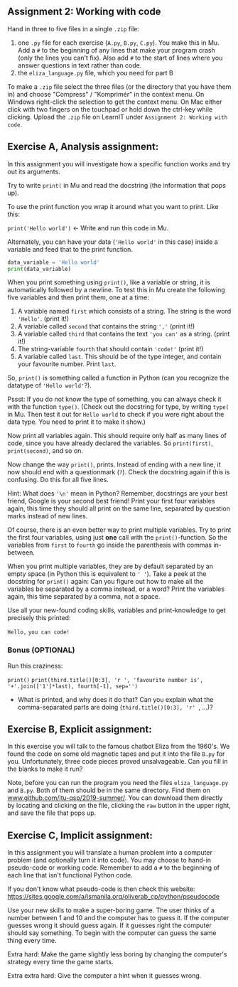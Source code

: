 ## Assignment 2: Working with code

Hand in three to five files in a single `.zip` file:
1. one `.py` file for each exercise (`A.py`, `B.py`, `C.py`). You make this in Mu. Add a `#` to the beginning of any lines that make your program crash (only the lines you can't fix). Also add `#` to the start of lines where you answer questions in text rather than code.
2. the `eliza_language.py` file, which you need for part B

To make a `.zip` file select the three files (or the directory that you have them in) and choose "Compress" / "Komprimér" in the context menu. On Windows right-click the selection to get the context menu. On Mac either click with two fingers on the touchpad or hold down the ctrl-key while clicking.
Upload the `.zip` file on LearnIT under `Assignment 2: Working with code`.


## Exercise A, Analysis assignment:

In this assignment you will investigate how a specific function works and try out its arguments.

Try to write `print(` in Mu and read the docstring (the information that pops up).

To use the print function you wrap it around what you want to print. Like this:

`print('Hello world')` <- Write and run this code in Mu.

Alternately, you can have your data (`'Hello world'` in this case) inside a variable and feed that to the print function.
```python
data_variable = 'Hello world'
print(data_variable)
```

When you print something using `print()`, like a variable or string, it is automatically followed by a newline.
To test this in Mu create the following five variables and then print them, one at a time:

1. A variable named `first` which consists of a string. The string is the word `'Hello'`.
(print it!)
2. A variable called `second` that contains the string `','`
(print it!)
3. A variable called `third` that contains the text `'you can'` as a string.
(print it!)
4. The string-variable `fourth` that should contain `'code!'`
(print it!)
5. A variable called `last`. This should be of the type integer, and contain your favourite number. Print `last`.

So, `print()` is something called a function in Python (can you recognize the datatype of `'Hello world'`?).

Pssst: If you do not know the type of something, you can always check it with the function `type()`.
(Check out the docstring for type, by writing `type(` in Mu. Then test it out for `Hello world` to check if you were right about the data type. You need to print it to make it show.)

Now print all variables again. This should require only half as many lines of code, since you have already declared the variables. So `print(first)`, `print(second)`, and so on.

Now change the way `print()`, prints. Instead of ending with a new line, it now should end with a questionmark (`?`). Check the docstring again if this is confusing. Do this for all five lines.

Hint: What does `'\n'` mean in Python? Remember, docstrings are your best friend, Google is your second best friend!
Print your first four variables again, this time they should all print on the same line, separated by question marks instead of new lines.

Of course, there is an even better way to print multiple variables. Try to print the first four variables, using just **one** call with the `print()`-function. So the variables from `first` to `fourth` go inside the parenthesis with commas in-between.

When you print multiple variables, they are by default separated by an empty space (in Python this is equivalent to `' '`).
Take a peek at the docstring for `print()` again:
Can you figure out how to make all the variables be separated by a comma instead, or a word?
Print the variables again, this time separated by a comma, not a space.

Use all your new-found coding skills, variables and print-knowledge to get precisely this printed:

`Hello,`
`you can code!`

### Bonus (OPTIONAL)

Run this craziness:

`print()`
`print(third.title()[0:3], 'r ', 'favourite number is', '+'.join(['1']*last), fourth[-1], sep='')`

* What is printed, and why does it do that? Can you explain what the comma-separated parts are doing (`third.title()[0:3], 'r' `, ...)?


## Exercise B, Explicit assignment:

In this exercise you will talk to the famous chatbot Eliza from the 1960's.
We found the code on some old magnetic tapes and put it into the file `B.py` for you. Unfortunately, three code pieces proved unsalvageable. Can you fill in the blanks to make it run?

Note, before you can run the program you need the files `eliza_language.py` and `B.py`. Both of them should be in the same directory. Find them on www.github.com/itu-qsp/2019-summer/. You can download them directly by locating and clicking on the file, clicking the `raw` button in the upper right, and save the file that pops up.


## Exercise C, Implicit assignment:

In this assignment you will translate a human problem into a computer problem (and optionally turn it into code). You may choose to hand-in pseudo-code or working code. Remember to add a `#` to the beginning of each line that isn't functional Python code.

If you don't know what pseudo-code is then check this website: https://sites.google.com/a/ismanila.org/oliverab_cp/python/pseudocode

Use your new skills to make a super-boring game. The user thinks of a number between 1 and 10 and the computer has to guess it. If the computer guesses wrong it should guess again. If it guesses right the computer should say something. To begin with the computer can guess the same thing every time.

Extra hard: Make the game slightly less boring by changing the computer's strategy every time the game starts.

Extra extra hard: Give the computer a hint when it guesses wrong.
